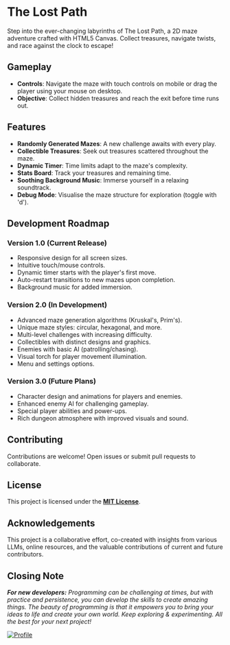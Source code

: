 # The Lost Path

Step into the ever-changing labyrinths of The Lost Path, a 2D maze adventure crafted with HTML5 Canvas. Collect treasures, navigate twists, and race against the clock to escape! 

## Gameplay  
- **Controls**: Navigate the maze with touch controls on mobile or drag the player using your mouse on desktop.  
- **Objective**: Collect hidden treasures and reach the exit before time runs out.  

## Features  
- **Randomly Generated Mazes**: A new challenge awaits with every play.  
- **Collectible Treasures**: Seek out treasures scattered throughout the maze.  
- **Dynamic Timer**: Time limits adapt to the maze's complexity.  
- **Stats Board**: Track your treasures and remaining time.  
- **Soothing Background Music**: Immerse yourself in a relaxing soundtrack.  
- **Debug Mode**: Visualise the maze structure for exploration (toggle with 'd').  

## Development Roadmap  

### **Version 1.0 (Current Release)**  
- Responsive design for all screen sizes.  
- Intuitive touch/mouse controls.  
- Dynamic timer starts with the player's first move.  
- Auto-restart transitions to new mazes upon completion.  
- Background music for added immersion.  

### **Version 2.0 (In Development)**  
- Advanced maze generation algorithms (Kruskal's, Prim's).  
- Unique maze styles: circular, hexagonal, and more.  
- Multi-level challenges with increasing difficulty.  
- Collectibles with distinct designs and graphics.  
- Enemies with basic AI (patrolling/chasing).  
- Visual torch for player movement illumination.  
- Menu and settings options.  

### **Version 3.0 (Future Plans)**  
- Character design and animations for players and enemies.  
- Enhanced enemy AI for challenging gameplay.  
- Special player abilities and power-ups.  
- Rich dungeon atmosphere with improved visuals and sound.  

## Contributing
Contributions are welcome! Open issues or submit pull requests to collaborate.  

## License
This project is licensed under the **[MIT License](LICENSE)**.

## Acknowledgements

This project is a collaborative effort, co-created with insights from various LLMs, online resources, and the valuable contributions of current and future contributors.

## Closing Note

***For new developers:** Programming can be challenging at times, but with practice and persistence, you can develop the skills to create amazing things. The beauty of programming is that it empowers you to bring your ideas to life and create your own world. Keep exploring & experimenting. All the best for your next project!*

[![Profile](https://forthebadge.com/images/badges/built-with-love.svg)](https://mgks.dev)
